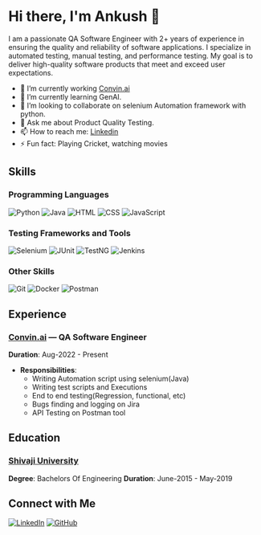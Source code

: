 # Hi there, I'm Ankush 👋
<!---
![Banner](https://via.placeholder.com/1200x400.png?text=Welcome+to+My+GitHub+Profile)
-->

I am a passionate QA Software Engineer with 2+ years of experience in ensuring the quality and reliability of software applications. I specialize in automated testing, manual testing, and performance testing. My goal is to deliver high-quality software products that meet and exceed user expectations.

- 🔭 I’m currently working [Convin.ai](https://convin.ai)
- 🌱 I’m currently learning GenAI.
- 👯 I’m looking to collaborate on selenium Automation framework with python.
- 💬 Ask me about Product Quality Testing.
- 📫 How to reach me: [Linkedin](https://www.linkedin.com/in/ankush-mangave)
- ⚡ Fun fact: Playing Cricket, watching movies
 
## Skills

### Programming Languages
![Python](https://img.shields.io/badge/Python-3670A0?style=for-the-badge&logo=python&logoColor=ffdd54)
![Java](https://img.shields.io/badge/Java-ED8B00?style=for-the-badge&logo=java&logoColor=white)
![HTML](https://img.shields.io/badge/HTML-E34F26?style=for-the-badge&logo=html5&logoColor=white)
![CSS](https://img.shields.io/badge/CSS-1572B6?style=for-the-badge&logo=css3&logoColor=white)
![JavaScript](https://img.shields.io/badge/JavaScript-F7DF1E?style=for-the-badge&logo=javascript&logoColor=black)

### Testing Frameworks and Tools
![Selenium](https://img.shields.io/badge/Selenium-43B02A?style=for-the-badge&logo=selenium&logoColor=white)
![JUnit](https://img.shields.io/badge/JUnit-25A162?style=for-the-badge&logo=junit5&logoColor=white)
![TestNG](https://img.shields.io/badge/TestNG-FF0000?style=for-the-badge&logo=testng&logoColor=white)
![Jenkins](https://img.shields.io/badge/Jenkins-D24939?style=for-the-badge&logo=jenkins&logoColor=white)

### Other Skills
![Git](https://img.shields.io/badge/Git-F05032?style=for-the-badge&logo=git&logoColor=white)
![Docker](https://img.shields.io/badge/Docker-2496ED?style=for-the-badge&logo=docker&logoColor=white)
![Postman](https://img.shields.io/badge/Postman-FF6C37?style=for-the-badge&logo=postman&logoColor=white)

<!---
## Projects

### [Project Name 1](https://github.com/yourusername/project1)
**Description**: A brief description of what this project is about, the technologies used, and your role in it.

**Key Features**:
- Feature 1
- Feature 2
- Feature 3

**Tech Stack**: Python, Selenium, Jenkins

### [Project Name 2](https://github.com/yourusername/project2)
**Description**: A brief description of what this project is about, the technologies used, and your role in it.

**Key Features**:
- Feature 1
- Feature 2
- Feature 3

**Tech Stack**: Java, TestNG, Docker
-->
## Experience

### [Convin.ai](https://convin.ai) — QA Software Engineer
**Duration**: Aug-2022 - Present
- **Responsibilities**:
  - Writing Automation script using selenium(Java)
  - Writing test scripts and Executions
  - End to end testing(Regression, functional, etc)
  - Bugs finding and logging on Jira
  - API Testing on Postman tool

## Education

### [Shivaji University](https://www.unishivaji.ac.in/)
**Degree**: Bachelors Of Engineering
**Duration**: June-2015 - May-2019


## Connect with Me

[![LinkedIn](https://img.shields.io/badge/LinkedIn-0A66C2?style=for-the-badge&logo=linkedin&logoColor=white)](https://www.linkedin.com/in/ankush-mangave)
[![GitHub](https://img.shields.io/badge/GitHub-181717?style=for-the-badge&logo=github&logoColor=white)](https://github.com/ankush09-dev)
<!--
[![Twitter](https://img.shields.io/badge/Twitter-1DA1F2?style=for-the-badge&logo=twitter&logoColor=white)](https://twitter.com/)
-->
